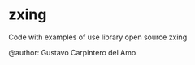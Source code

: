 zxing
=====

Code with examples of use library open source zxing

@author: Gustavo Carpintero del Amo 
